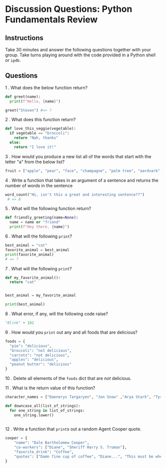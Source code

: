 # Discussion Questions: Python Fundamentals Review

## Instructions

Take 30 minutes and answer the following questions together with your group.
Take turns playing around with the code provided in a Python shell or `ipdb`.

## Questions

1 . What does the below function return?

```python
def greet(name):
  print(f"Hello, {name}")

greet("Steven") #=> ?
```

2 . What does this function return?

```python
def love_this_veggie(vegetable):
  if vegetable == "broccoli":
    return "Nah, thanks"
  else:
    return "I love it!"
```

3 . How would you produce a new list all of the words that start with the letter "a" from the below list?

```python
fruit = ["apple", "pear", "face", "champagne", "palm tree", "aardvark", "pineapple"]
```

4 . Write a function that takes in an argument of a sentence and returns the
number of words in the sentence

```python
word_count("Hi, isn't this a great and interesting sentence??")
 # => 8
```

5 . What will the following function return?

```python
def friendly_greeting(name=None):
  name = name or "friend"
  print(f"Hey there, {name}")
```

6 . What will the following `print`?

```python
best_animal = "cat"
favorite_animal = best_animal
print(favorite_animal)
# => ?
```

7 . What will the following `print`?

```python
def my_favorite_animal():
  return "cat"


best_animal = my_favorite_animal

print(best_animal)
```

8 . What error, if any, will the following code raise?

```python
"Blink" + 182
```

9 . How would you `print` out any and all foods that are delicious?

```python
foods = {
  "pie": "delicious",
  "broccoli": "not delicious",
  "carrots": "not delicious",
  "apples": "delicious",
  "peanut butter": "delicious"
}
```

10 . Delete all elements of the `foods` dict that are _not_ delicious.

11 . What is the return value of this function?

```python
character_names = ["Daenerys Targaryen", "Jon Snow" ,"Arya Stark", "Tyrion Lannister", "Sansa Stark", "Cersei Lannister", "Margaery Tyrell"]

def downcase_all(list_of_strings):
  for one_string in list_of_strings:
    one_string.lower()
  
```

12 . Write a function that `print`s out a random Agent Cooper quote.

```python
cooper = {
    "name": "Dale Bartholomew Cooper",
    "co-workers": ["Diane", "Sheriff Harry S. Truman"],
    "favorite_drink": "Coffee",
    "quotes": ["Damn fine cup of coffee", "Diane...", "This must be where pies go when they die", "That's what you do in a town where a yellow light still means slow down, not go faster.", "Every day, once a day, give yourself a present", "I have no idea where this will lead us, but I have a definite feeling it will be a place both wonderful and strange."]
}
```

